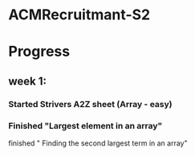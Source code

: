 # ACMRecruitmant-S2
# Progress 
## week 1:
###  Started Strivers A2Z sheet (Array - easy)
### Finished "Largest element in an array"
finished " Finding the second largest term in an array"



